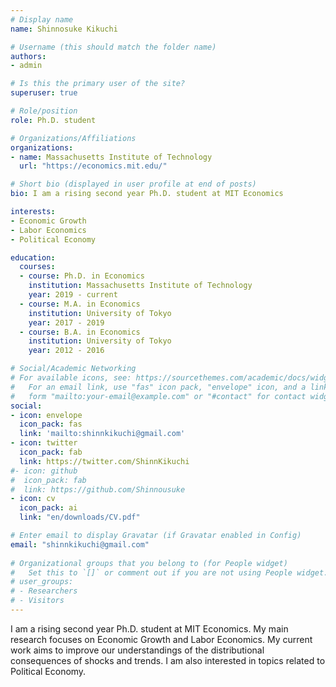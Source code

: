 ```yaml
---
# Display name
name: Shinnosuke Kikuchi

# Username (this should match the folder name)
authors:
- admin

# Is this the primary user of the site?
superuser: true

# Role/position
role: Ph.D. student

# Organizations/Affiliations
organizations:
- name: Massachusetts Institute of Technology
  url: "https://economics.mit.edu/"

# Short bio (displayed in user profile at end of posts)
bio: I am a rising second year Ph.D. student at MIT Economics

interests:
- Economic Growth
- Labor Economics
- Political Economy

education:
  courses:
  - course: Ph.D. in Economics
    institution: Massachusetts Institute of Technology
    year: 2019 - current
  - course: M.A. in Economics
    institution: University of Tokyo
    year: 2017 - 2019
  - course: B.A. in Economics
    institution: University of Tokyo
    year: 2012 - 2016

# Social/Academic Networking
# For available icons, see: https://sourcethemes.com/academic/docs/widgets/#icons
#   For an email link, use "fas" icon pack, "envelope" icon, and a link in the
#   form "mailto:your-email@example.com" or "#contact" for contact widget.
social:
- icon: envelope
  icon_pack: fas
  link: 'mailto:shinnkikuchi@gmail.com'
- icon: twitter
  icon_pack: fab
  link: https://twitter.com/ShinnKikuchi
#- icon: github
#  icon_pack: fab
#  link: https://github.com/Shinnousuke
- icon: cv
  icon_pack: ai
  link: "en/downloads/CV.pdf"

# Enter email to display Gravatar (if Gravatar enabled in Config)
email: "shinnkikuchi@gmail.com"
  
# Organizational groups that you belong to (for People widget)
#   Set this to `[]` or comment out if you are not using People widget.  
# user_groups:
# - Researchers
# - Visitors
---
```


I am a rising second year Ph.D. student at MIT Economics. My main research focuses on Economic Growth and Labor Economics. My current work aims to improve our understandings of the distributional consequences of shocks and trends. I am also interested in topics related to Political Economy.